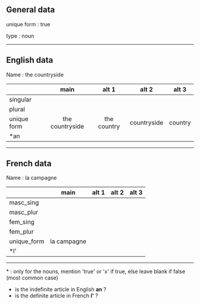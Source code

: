 ## General data

unique form : true

type : noun

---

## English data

Name : the countryside

|             |      main       |    alt 1    |    alt 2    | alt 3   |
| :---------- | :-------------: | :---------: | :---------: | ------- |
| singular    |                 |             |             |         |
| plural      |                 |             |             |         |
| unique form | the countryside | the country | countryside | country |
| \*an        |                 |             |             |         |

---

## French data

Name : la campagne

|             |    main     | alt 1 | alt 2 | alt 3 |
| :---------- | :---------: | :---: | :---: | :---: |
| masc_sing   |             |       |       |       |
| masc_plur   |             |       |       |       |
| fem_sing    |             |       |       |       |
| fem_plur    |             |       |       |       |
| unique_form | la campagne |       |       |       |
| \*l'        |             |       |       |       |

---

\* : only for the nouns, mention 'true' or 'x' if true, else leave blank if false (most common case)

- is the indefinite article in English **an** ?
- is the definite article in French **l'** ?
